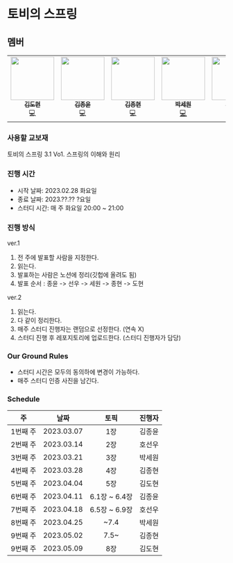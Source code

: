 # 토비의 스프링 

## 멤버

<table>
  <tr>
    <td align="center"><a href="https://github.com/K-Diger"><img src="https://avatars.githubusercontent.com/u/60564431?v=4" width="100px;" alt=""/><br /><sub><b>김도현</b></sub></a><br />💻</a></td>
    <td align="center"><a href="https://github.com/jongnan"><img src="https://user-images.githubusercontent.com/26344479/221334352-f27c65cf-f099-4f93-9534-55983f393223.png" width="100px;" alt=""/><br /><sub><b>김종윤</b></sub></a><br />💻</a></td>
    <td align="center"><a href="https://github.com/KJongHyun"><img src="https://user-images.githubusercontent.com/69254943/221334018-0e720dc8-fe6b-419f-809b-43e297c62446.png" width="100px;" alt=""/><br /><sub><b>김종현</b></sub></a><br />💻</a></td>
    <td align="center"><a href="https://github.com/sw-develop"><img src="https://user-images.githubusercontent.com/69254943/221334018-0e720dc8-fe6b-419f-809b-43e297c62446.png" width="100px;" alt=""/><br /><sub><b>박세원</b></sub></a><br /><a href="https://github.com/AUSG/Relay-Homepage/commits?author=whitesoil" title="Code">💻</a></td>
    <td align="center"><a href="https://github.com/hocaron"><img src="https://user-images.githubusercontent.com/69254943/221334018-0e720dc8-fe6b-419f-809b-43e297c62446.png" width="100px;" alt=""/><br /><sub><b>호선우</b></sub></a><br /><a href="https://github.com/AUSG/Relay-Homepage/commits?author=rayleighko" title="Code">💻</a></td>
  </tr>
</table>

### 사용할 교보재

토비의 스프링 3.1 Vo1. 스프링의 이해와 원리

### 진행 시간
* 시작 날짜: 2023.02.28 화요일
* 종료 날짜: 2023.??.?? ?요일
* 스터디 시간: 매 주 화요일 20:00 ~ 21:00

### 진행 방식
ver.1
1. 전 주에 발표할 사람을 지정한다.
2. 읽는다.
3. 발표하는 사람은 노션에 정리(깃헙에 올려도 됨)
4. 발표 순서 : 종윤 -> 선우 -> 세원 -> 종현 -> 도현

ver.2
1. 읽는다.
2. 다 같이 정리한다.
3. 매주 스터디 진행자는 랜덤으로 선정한다. (연속 X)
4. 스터디 진행 후 레포지토리에 업로드한다. (스터디 진행자가 담당)

### Our Ground Rules
- 스터디 시간은 모두의 동의하에 변경이 가능하다.
- 매주 스터디 인증 사진을 남긴다.

### Schedule

|   주    |     날짜     |토픽|   진행자    |
|:------:|:----------:|:-----:|:--------:|
| 1번째 주  | 2023.03.07 | 1장 | 김종윤 |
| 2번째 주  | 2023.03.14 | 2장 | 호선우 |
| 3번째 주  | 2023.03.21 | 3장 | 박세원 |
| 4번째 주  | 2023.03.28 | 4장 | 김종현 |
| 5번째 주  | 2023.04.04 | 5장 | 김도현 |
| 6번째 주  | 2023.04.11 | 6.1장 ~ 6.4장 | 김종윤 |
| 7번째 주  | 2023.04.18 | 6.5장 ~ 6.9장 | 호선우 |
| 8번째 주  | 2023.04.25 | ~7.4 | 박세원 |
| 9번째 주  | 2023.05.02 | 7.5~ | 김종현 |
| 9번째 주  | 2023.05.09 | 8장 | 김도현 |

